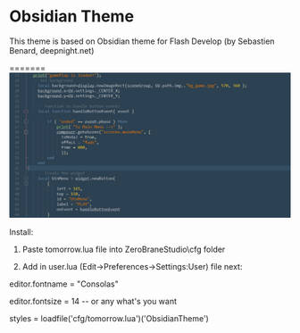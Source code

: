 Obsidian Theme
==============

This theme is based on Obsidian theme for Flash Develop (by Sebastien Benard, deepnight.net)

=======
![screenshot](https://raw.githubusercontent.com/cforf/obsidiantheme_zbs/master/code.png)

Install:

1. Paste tomorrow.lua file into ZeroBraneStudio\cfg folder

2. Add in user.lua (Edit->Preferences->Settings:User) file next:

editor.fontname = "Consolas"

editor.fontsize = 14 -- or any what's you want

styles = loadfile('cfg/tomorrow.lua')('ObsidianTheme')
